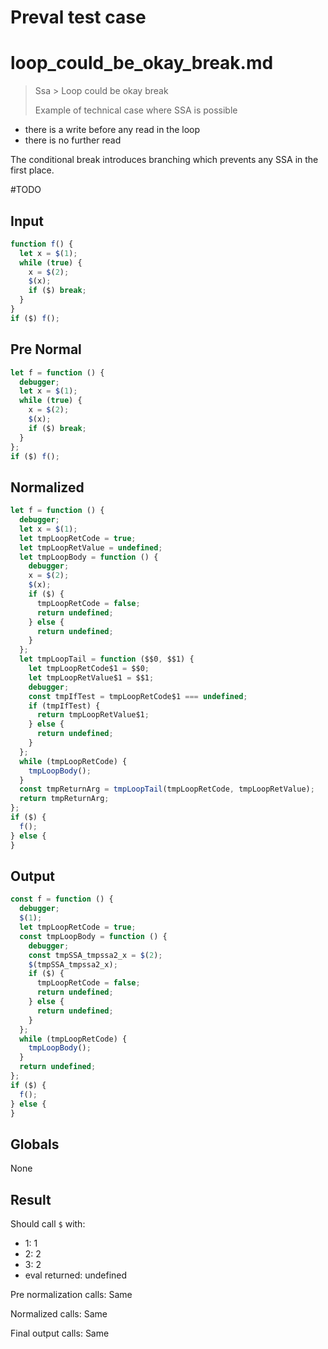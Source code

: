 # Preval test case

# loop_could_be_okay_break.md

> Ssa > Loop could be okay break
>
> Example of technical case where SSA is possible

- there is a write before any read in the loop
- there is no further read

The conditional break introduces branching which prevents any SSA in the first place.

#TODO

## Input

`````js filename=intro
function f() {
  let x = $(1);
  while (true) {
    x = $(2);
    $(x);
    if ($) break;
  }
}
if ($) f();
`````

## Pre Normal

`````js filename=intro
let f = function () {
  debugger;
  let x = $(1);
  while (true) {
    x = $(2);
    $(x);
    if ($) break;
  }
};
if ($) f();
`````

## Normalized

`````js filename=intro
let f = function () {
  debugger;
  let x = $(1);
  let tmpLoopRetCode = true;
  let tmpLoopRetValue = undefined;
  let tmpLoopBody = function () {
    debugger;
    x = $(2);
    $(x);
    if ($) {
      tmpLoopRetCode = false;
      return undefined;
    } else {
      return undefined;
    }
  };
  let tmpLoopTail = function ($$0, $$1) {
    let tmpLoopRetCode$1 = $$0;
    let tmpLoopRetValue$1 = $$1;
    debugger;
    const tmpIfTest = tmpLoopRetCode$1 === undefined;
    if (tmpIfTest) {
      return tmpLoopRetValue$1;
    } else {
      return undefined;
    }
  };
  while (tmpLoopRetCode) {
    tmpLoopBody();
  }
  const tmpReturnArg = tmpLoopTail(tmpLoopRetCode, tmpLoopRetValue);
  return tmpReturnArg;
};
if ($) {
  f();
} else {
}
`````

## Output

`````js filename=intro
const f = function () {
  debugger;
  $(1);
  let tmpLoopRetCode = true;
  const tmpLoopBody = function () {
    debugger;
    const tmpSSA_tmpssa2_x = $(2);
    $(tmpSSA_tmpssa2_x);
    if ($) {
      tmpLoopRetCode = false;
      return undefined;
    } else {
      return undefined;
    }
  };
  while (tmpLoopRetCode) {
    tmpLoopBody();
  }
  return undefined;
};
if ($) {
  f();
} else {
}
`````

## Globals

None

## Result

Should call `$` with:
 - 1: 1
 - 2: 2
 - 3: 2
 - eval returned: undefined

Pre normalization calls: Same

Normalized calls: Same

Final output calls: Same
